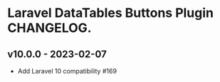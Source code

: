 # Laravel DataTables Buttons Plugin CHANGELOG.

## v10.0.0 - 2023-02-07

- Add Laravel 10 compatibility #169
